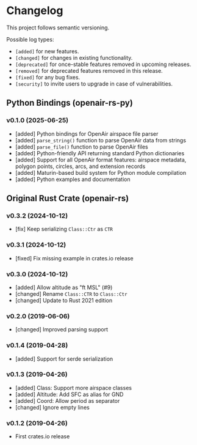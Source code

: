 # Changelog

This project follows semantic versioning.

Possible log types:

- `[added]` for new features.
- `[changed]` for changes in existing functionality.
- `[deprecated]` for once-stable features removed in upcoming releases.
- `[removed]` for deprecated features removed in this release.
- `[fixed]` for any bug fixes.
- `[security]` to invite users to upgrade in case of vulnerabilities.

## Python Bindings (openair-rs-py)

### v0.1.0 (2025-06-25)

- [added] Python bindings for OpenAir airspace file parser
- [added] `parse_string()` function to parse OpenAir data from strings
- [added] `parse_file()` function to parse OpenAir files
- [added] Python-friendly API returning standard Python dictionaries
- [added] Support for all OpenAir format features: airspace metadata, polygon points, circles, arcs, and extension records
- [added] Maturin-based build system for Python module compilation
- [added] Python examples and documentation

## Original Rust Crate (openair-rs)

### v0.3.2 (2024-10-12)

- [fix] Keep serializing `Class::Ctr` as `CTR`

### v0.3.1 (2024-10-12)

- [fixed] Fix missing example in crates.io release

### v0.3.0 (2024-10-12)

- [added] Allow altitude as "ft MSL" (#9)
- [changed] Rename `Class::CTR` to `Class::Ctr`
- [changed] Update to Rust 2021 edition

### v0.2.0 (2019-06-06)

- [changed] Improved parsing support

### v0.1.4 (2019-04-28)

- [added] Support for serde serialization

### v0.1.3 (2019-04-26)

- [added] Class: Support more airspace classes
- [added] Altitude: Add SFC as alias for GND
- [added] Coord: Allow period as separator
- [changed] Ignore empty lines

### v0.1.2 (2019-04-26)

- First crates.io release
